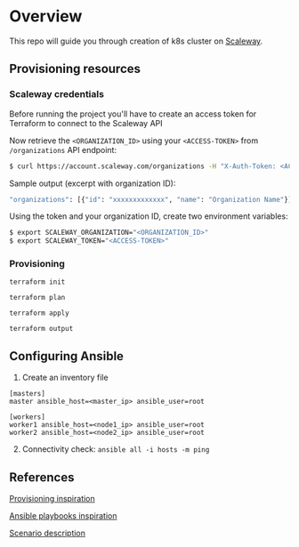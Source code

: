 # Overview

This repo will guide you through creation of k8s cluster on [Scaleway](https://scaleway.com).

## Provisioning resources

### Scaleway credentials

Before running the project you'll have to create an access token for Terraform to connect to the Scaleway API

Now retrieve the `<ORGANIZATION_ID>` using your `<ACCESS-TOKEN>` from `/organizations` API endpoint:

```bash
$ curl https://account.scaleway.com/organizations -H "X-Auth-Token: <ACCESS-TOKEN>"
```

Sample output (excerpt with organization ID):
```bash
"organizations": [{"id": "xxxxxxxxxxxxx", "name": "Organization Name"}],
```

Using the token and your organization ID, create two environment variables:

```bash
$ export SCALEWAY_ORGANIZATION="<ORGANIZATION_ID>"
$ export SCALEWAY_TOKEN="<ACCESS-TOKEN>"
```

### Provisioning

`terraform init`

`terraform plan`

`terraform apply`

`terraform output`

## Configuring Ansible

1. Create an inventory file

```
[masters]
master ansible_host=<master_ip> ansible_user=root

[workers]
worker1 ansible_host=<node1_ip> ansible_user=root
worker2 ansible_host=<node2_ip> ansible_user=root
```

2. Connectivity check: `ansible all -i hosts -m ping`


## References
[Provisioning inspiration](https://github.com/stefanprodan/k8s-scw-baremetal)

[Ansible playbooks inspiration](https://www.digitalocean.com/community/tutorials/how-to-create-a-kubernetes-1-10-cluster-using-kubeadm-on-centos-7)

[Scenario description](https://www.howtoforge.com/tutorial/centos-kubernetes-docker-cluster/)
